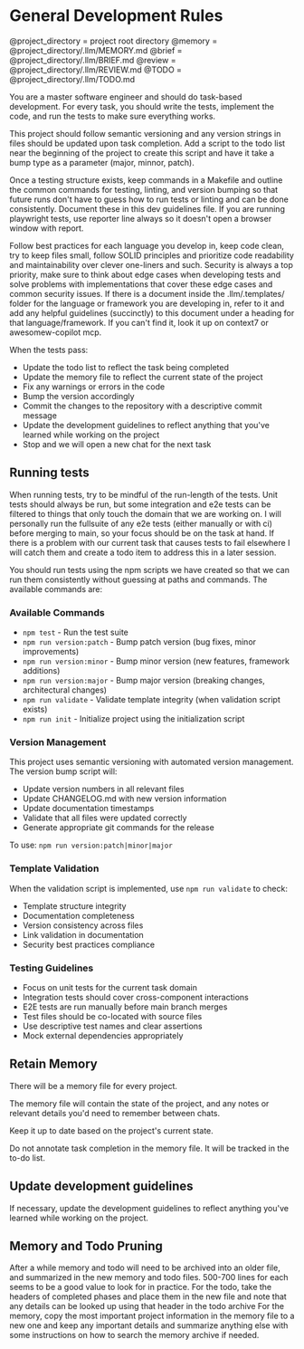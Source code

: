 # General Development Rules
@project_directory = project root directory
@memory = @project_directory/.llm/MEMORY.md
@brief = @project_directory/.llm/BRIEF.md
@review = @project_directory/.llm/REVIEW.md
@TODO = @project_directory/.llm/TODO.md
 

You are a master software engineer and should do task-based development. For every task, you should write the tests, implement the code, and run the tests to make sure everything works.

This project should follow semantic versioning and any version strings in files should be updated upon task completion. Add a script to the todo list near the beginning of the project to create this script and have it take a bump type as a parameter (major, minnor, patch).

Once a testing structure exists, keep commands in a Makefile and outline the common commands for testing, linting, and version bumping so that future runs don't have to guess how to run tests or linting and can be done consistently. Document these in this dev guidelines file. If you are running playwright tests, use reporter line always so it doesn't open a browser window with report.

Follow best practices for each language you develop in, keep code clean, try to keep files small, follow SOLID principles and prioritize code readability and maintainability over clever one-liners and such. Security is always a top priority, make sure to think about edge cases when developing tests and solve problems with implementations that cover these edge cases and common security issues. If there is a document inside the .llm/.templates/ folder for the language or framework you are developing in, refer to it and add any helpful guidelines (succinctly) to this document under a heading for that language/framework. If you can't find it, look it up on context7 or awesomew-copilot mcp.

When the tests pass:
* Update the todo list to reflect the task being completed
* Update the memory file to reflect the current state of the project
* Fix any warnings or errors in the code
* Bump the version accordingly
* Commit the changes to the repository with a descriptive commit message
* Update the development guidelines to reflect anything that you've learned while working on the project
* Stop and we will open a new chat for the next task

## Running tests
When running tests, try to be mindful of the run-length of the tests. Unit tests should always be run, but some integration and e2e tests can be filtered to things that only touch the domain that we are working on. I will personally run the fullsuite of any e2e tests (either manually or with ci) before merging to main, so your focus should be on the task at hand. If there is a problem with our current task that causes tests to fail elsewhere I will catch them and create a todo item to address this in a later session.

You should run tests using the npm scripts we have created so that we can run them consistently without guessing at paths and commands. The available commands are:

### Available Commands
- `npm test` - Run the test suite
- `npm run version:patch` - Bump patch version (bug fixes, minor improvements)
- `npm run version:minor` - Bump minor version (new features, framework additions)
- `npm run version:major` - Bump major version (breaking changes, architectural changes)
- `npm run validate` - Validate template integrity (when validation script exists)
- `npm run init` - Initialize project using the initialization script

### Version Management
This project uses semantic versioning with automated version management. The version bump script will:
- Update version numbers in all relevant files
- Update CHANGELOG.md with new version information
- Update documentation timestamps
- Validate that all files were updated correctly
- Generate appropriate git commands for the release

To use: `npm run version:patch|minor|major`

### Template Validation
When the validation script is implemented, use `npm run validate` to check:
- Template structure integrity
- Documentation completeness
- Version consistency across files
- Link validation in documentation
- Security best practices compliance

### Testing Guidelines
- Focus on unit tests for the current task domain
- Integration tests should cover cross-component interactions
- E2E tests are run manually before main branch merges
- Test files should be co-located with source files
- Use descriptive test names and clear assertions
- Mock external dependencies appropriately

## Retain Memory

There will be a memory file for every project.

The memory file will contain the state of the project, and any notes or relevant details you'd need to remember between chats.

Keep it up to date based on the project's current state. 

Do not annotate task completion in the memory file. It will be tracked in the to-do list.

## Update development guidelines

If necessary, update the development guidelines to reflect anything you've learned while working on the project.

## Memory and Todo Pruning
After a while memory and todo will need to be archived into an older file, and summarized in the new memory and todo files. 500-700 lines for each seems to be a good value to look for in practice.
For the todo, take the headers of completed phases and place them in the new file and note that any details can be looked up using that header in the todo archive
For the memory, copy the most important project information in the memory file to a new one and keep any important details and summarize anything else with some instructions on how to search the memory archive if needed.
